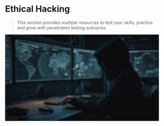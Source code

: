 # Ethical Hacking
> This section provides multiple resources to test your skills, practice and grow with penetration testing scenarios.

![ethical hacking](../../resources/images/ethicalhacking.png)